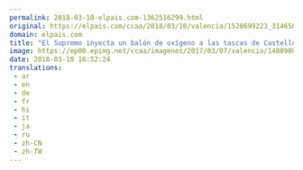 ```yaml
---
permalink: 2018-03-10-elpais.com-1362516299.html
original: https://elpais.com/ccaa/2018/03/10/valencia/1520699223_314658.html#?ref=rss&format=simple&link=link
domain: elpais.com
title: "El Supremo inyecta un balón de oxígeno a las tascas de Castellón"
image: https://ep00.epimg.net/ccaa/imagenes/2017/03/07/valencia/1488908158_197205_1488912465_rrss_normal.jpg
date: 2018-03-10 16:52:24
translations: 
 - ar
 - en
 - de
 - fr
 - hi
 - it
 - ja
 - ru
 - zh-CN
 - zh-TW
---
```


